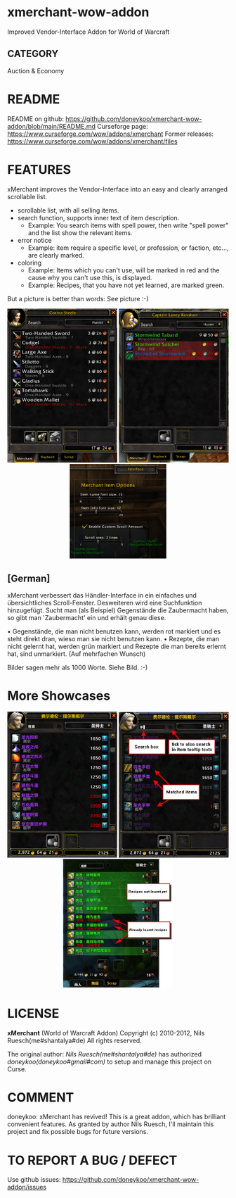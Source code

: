 # xmerchant-wow-addon
Improved Vendor-Interface Addon for World of Warcraft

## CATEGORY
Auction & Economy

# README
README on github:   https://github.com/doneykoo/xmerchant-wow-addon/blob/main/README.md
Curseforge page:    https://www.curseforge.com/wow/addons/xmerchant
Former releases:    https://www.curseforge.com/wow/addons/xmerchant/files

# FEATURES

xMerchant improves the Vendor-Interface into an easy and clearly arranged scrollable list.

* scrollable list, with all selling items.
* search function, supports inner text of item description.
    * Example: You search items with spell power, then write "spell power" and the list show the relevant items.
* error notice
    * Example: item require a specific level, or profession, or faction, etc..., are clearly marked.
* coloring
    * Example: Items which you can't use, will be marked in red and the cause why you can't use this, is displayed.
    * Example: Recipes, that you have not yet learned, are marked green.

But a picture is better than words: See picture :-)

<p align="center">
<a href="Documents~/2017-06-29-01-04-05.png"><img src="Documents~/2017-06-29-01-04-05.png" width="250"/></a>
<a href="Documents~/2017-06-29-00-59-54.png"><img src="Documents~/2017-06-29-00-59-54.png" width="250"/></a>
<a href="Documents~/2017-06-29-00-59-04.png"><img src="Documents~/2017-06-29-00-59-04.png" width="220"/></a>
</p>

## [German]
xMerchant verbessert das Händler-Interface in ein einfaches und übersichtliches Scroll-Fenster. Desweiteren wird eine Suchfunktion hinzugefügt. Sucht man (als Beispiel) Gegenstände die Zaubermacht haben, so gibt man 'Zaubermacht' ein und erhält genau diese.

• Gegenstände, die man nicht benutzen kann, werden rot markiert und es steht direkt dran, wieso man sie nicht benutzen kann. • Rezepte, die man nicht gelernt hat, werden grün markiert und Rezepte die man bereits erlernt hat, sind unmarkiert. (Auf mehrfachen Wunsch)

Bilder sagen mehr als 1000 Worte. Siehe Bild. :-)


# More Showcases

<p align="center">
<a href="Documents~/2012-09-22_19-22-33.jpg"><img src="Documents~/2012-09-22_19-22-33.jpg" width="250"/></a>
<a href="Documents~/2014-06-18_10-01-01.jpg"><img src="Documents~/2014-06-18_10-01-01.jpg" width="250"/></a>
<a href="Documents~/2012-09-28_02-24-32.jpg"><img src="Documents~/2012-09-28_02-24-32.jpg" width="250"/></a>
</p>


# LICENSE

**xMerchant** (World of Warcraft Addon) Copyright (c) 2010-2012, Nils Ruesch(me#shantalya#de) All rights reserved.

The original author: *Nils Ruesch(me#shantalya#de)* has authorized *doneykoo(doneykoo#gmail#com)* to setup and manage this project on Curse.


# COMMENT

doneykoo:
xMerchant has revived! This is a great addon, which has brilliant convenient features.
As granted by author Nils Ruesch, I'll maintain this project and fix possible bugs for future versions.


# TO REPORT A BUG / DEFECT

Use github issues: https://github.com/doneykoo/xmerchant-wow-addon/issues


